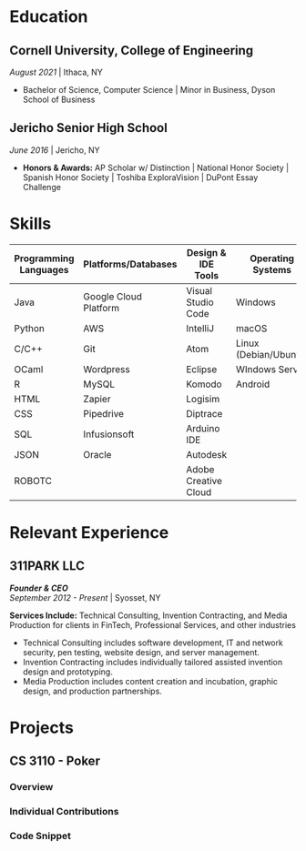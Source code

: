 # Education

## Cornell University, College of Engineering
_August 2021_  \| Ithaca, NY
- Bachelor of Science, Computer Science \| Minor in Business, Dyson School of Business
  
## Jericho Senior High School
_June 2016_ \| Jericho, NY  
- **Honors & Awards:** AP Scholar w/ Distinction \| National Honor Society \| Spanish Honor Society \| Toshiba ExploraVision \| DuPont Essay Challenge


# Skills

Programming Languages | Platforms/Databases | Design & IDE Tools | Operating Systems
---- | ---- | ---- | ----
Java | Google Cloud Platform | Visual Studio Code | Windows
Python | AWS | IntelliJ | macOS
C/C++ | Git | Atom | Linux (Debian/Ubuntu)
OCaml | Wordpress | Eclipse | WIndows Server
R | MySQL | Komodo | Android
HTML | Zapier | Logisim
CSS | Pipedrive | Diptrace
SQL | Infusionsoft | Arduino IDE
JSON | Oracle | Autodesk
ROBOTC | | Adobe Creative Cloud

# Relevant Experience

## 311PARK LLC
_**Founder & CEO**_  
_September 2012 - Present_ \| Syosset, NY  
  
**Services Include:** Technical Consulting, Invention Contracting, and Media Production for clients in FinTech, Professional Services, and other industries  
- Technical Consulting includes software development, IT and network security, pen testing, website design, and server management.
- Invention Contracting includes individually tailored assisted invention design and prototyping.
- Media Production includes content creation and incubation, graphic design, and production partnerships.


# Projects

## CS 3110 - Poker

### Overview


### Individual Contributions


### Code Snippet
```

```
